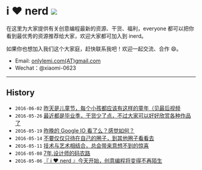 # i :heart: nerd [![](https://img.shields.io/badge/%E2%99%A5-inerd.cc-green.svg)](http://inerd.cc)

在这里为大家提供有关创意编程最新的资源、干货、福利，everyone 都可以把你看到最优秀的资源推荐给大家，欢迎大家都可加入到 inerd。

如果你也想加入我们这个大家庭，赶快联系我吧！欢迎一起交流、合作 :smile:。

* Email: [onlylemi.com(AT)gmail.com](mailto:onlylemi.com@gmail.com)
* Wechat：@xiaomi-0623

---

## History

* `2016-06-02` [昨天是儿童节，每个小孩都应该有这样的童年（见最后视频](http://inerd.cc/2016/06/02/)
* `2016-05-26` [最近都是毕业季，干货少了点，不过大家可以好好欣赏各种作品了](http://inerd.cc/2016/05/26/)
* `2016-05-19` [昨晚的 Google IO 看了么？感觉如何？](http://inerd.cc/2016/05/19/)
* `2016-05-14` [不要仅仅只待在自己的圈子，到其他圈子看看去](http://inerd.cc/2016/05/14/)
* `2016-05-11` [技术与艺术相结合，总会带来意想不到的惊喜](http://inerd.cc/2016/05/11/)
* `2016-05-08` [7年.设计师的码农路](http://inerd.cc/2016/05/08/)
* `2016-05-06` [『 i ♥ nerd 』今天开始，创意编程将变得不再陌生](http://inerd.cc/2016/05/06/)
